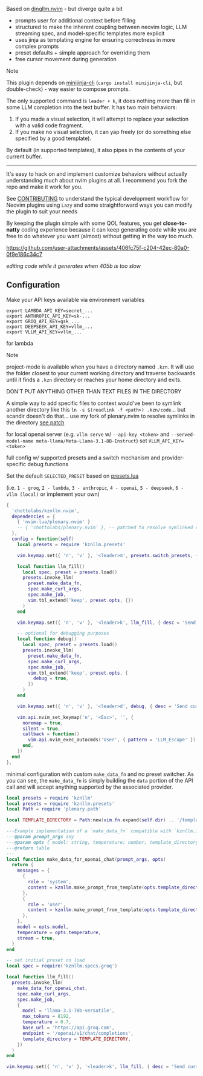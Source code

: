 Based on [dingllm.nvim](https://github.com/yacineMTB/dingllm.nvim) - but diverge quite a bit

- prompts user for additional context before filling
- structured to make the inherent coupling between neovim logic, LLM streaming spec, and model-specific templates more explicit
- uses jinja as templating engine for ensuring correctness in more complex prompts
- preset defaults + simple approach for overriding them
- free cursor movement during generation

> [!NOTE]
> This plugin depends on [minijinja-cli](https://github.com/mitsuhiko/minijinja) (`cargo install minijinja-cli`, but double-check) - way easier to compose prompts.

The only supported command is `leader + k`, it does nothing more than fill in some LLM completion into the text buffer. It has two main behaviors:
1. If you made a visual selection, it will attempt to replace your selection with a valid code fragment. 
2. If you make no visual selection, it can yap freely (or do something else specified by a good template).

By default (in supported templates), it also pipes in the contents of your current buffer.

---

It's easy to hack on and implement customize behaviors without actually understanding much about nvim plugins at all. I recommend you fork the repo and make it work for you.

See [CONTRIBUTING](CONTRIBUTING.md) to understand the typical development workflow for Neovim plugins using `Lazy` and some straightforward ways you can modify the plugin to suit your needs

By keeping the plugin simple with some QOL features, you get **close-to-natty** coding experience because it can keep generating code while you are free to do whatever you want (almost) without getting in the way too much.

https://github.com/user-attachments/assets/406fc75f-c204-42ec-80a0-0f9e186c34c7

_editing code while it generates when 405b is too slow_

## Configuration

Make your API keys available via environment variables
```
export LAMBDA_API_KEY=secret_...
export ANTHROPIC_API_KEY=sk-...
export GROQ_API_KEY=gsk_...
export DEEPSEEK_API_KEY=vllm_...
export VLLM_API_KEY=vllm_...
```

for lambda

> [!NOTE]
> project-mode is available when you have a directory named `.kzn`. It will
> use the folder closest to your current working directory and traverse backwards
> until it finds a `.kzn` directory or reaches your home directory and exits.
> 
> DON'T PUT ANYTHING OTHER THAN TEXT FILES IN THE DIRECTORY
> 
> A simple way to add specific files to context would've been to symlink another directory
> like this `ln -s $(readlink -f <path>) .kzn/code`... but scandir doesn't do
> that... use my fork of plenary.nvim to resolve symlinks in the directory [see patch](https://github.com/chottolabs/plenary.nvim/commit/7b0bf11bd3c286d6a45d8f5270369626b2ec6505)

for local openai server (e.g. `vllm serve` w/ `--api-key <token>` and `--served-model-name meta-llama/Meta-Llama-3.1-8B-Instruct`) set `VLLM_API_KEY=<token>`

full config w/ supported presets and a switch mechanism and provider-specific debug functions

Set the default `SELECTED_PRESET` based on [presets.lua](https://github.com/chottolabs/kznllm.nvim/blob/main/lua/kznllm/presets.lua#L279)

(i.e. `1 - groq`, `2 - lambda`, `3 - anthropic`, `4 - openai`, `5 - deepseek`, `6 - vllm (local)` or implement your own)

```lua
{
  'chottolabs/kznllm.nvim',
  dependencies = {
    { 'nvim-lua/plenary.nvim' }
    -- { 'chottolabs/plenary.nvim' }, -- patched to resolve symlinked directories
  },
  config = function(self)
    local presets = require 'kznllm.presets'

    vim.keymap.set({ 'n', 'v' }, '<leader>m', presets.switch_presets, { desc = 'switch between presets' })

    local function llm_fill()
      local spec, preset = presets.load()
      presets.invoke_llm(
        preset.make_data_fn,
        spec.make_curl_args,
        spec.make_job,
        vim.tbl_extend('keep', preset.opts, {})
      )
    end

    vim.keymap.set({ 'n', 'v' }, '<leader>k', llm_fill, { desc = 'Send current selection to LLM llm_fill' })

    -- optional for debugging purposes
    local function debug()
      local spec, preset = presets.load()
      presets.invoke_llm(
        preset.make_data_fn,
        spec.make_curl_args,
        spec.make_job,
        vim.tbl_extend('keep', preset.opts, {
          debug = true,
        })
      )
    end

    vim.keymap.set({ 'n', 'v' }, '<leader>d', debug, { desc = 'Send current selection to LLM debug' })

    vim.api.nvim_set_keymap('n', '<Esc>', '', {
      noremap = true,
      silent = true,
      callback = function()
        vim.api.nvim_exec_autocmds('User', { pattern = 'LLM_Escape' })
      end,
    })
  end
},
```

minimal configuration with custom `make_data_fn` and no preset switcher. As you can see, the `make_data_fn` is simply building the `data` portion of the API call and will accept anything supported by the associated provider.

```lua
local presets = require 'kznllm'
local presets = require 'kznllm.presets'
local Path = require 'plenary.path'

local TEMPLATE_DIRECTORY = Path:new(vim.fn.expand(self.dir) .. '/templates')

---Example implementation of a `make_data_fn` compatible with `kznllm.invoke_llm` for groq spec
---@param prompt_args any
---@param opts { model: string, temperature: number, template_directory: Path, debug: boolean }
---@return table
---
local function make_data_for_openai_chat(prompt_args, opts)
  return {
    messages = {
      {
        role = 'system',
        content = kznllm.make_prompt_from_template(opts.template_directory / 'nous_research/fill_mode_system_prompt.xml.jinja', prompt_args),
      },
      {
        role = 'user',
        content = kznllm.make_prompt_from_template(opts.template_directory / 'nous_research/fill_mode_user_prompt.xml.jinja', prompt_args),
      },
    },
    model = opts.model,
    temperature = opts.temperature,
    stream = true,
  }
end

-- set initial preset on load
local spec = require('kznllm.specs.groq')

local function llm_fill()
  presets.invoke_llm(
    make_data_for_openai_chat,
    spec.make_curl_args,
    spec.make_job,
    {
      model = 'llama-3.1-70b-versatile',
      max_tokens = 8192,
      temperature = 0.7,
      base_url = 'https://api.groq.com',
      endpoint = '/openai/v1/chat/completions',
      template_directory = TEMPLATE_DIRECTORY,
    })
  )
end

vim.keymap.set({ 'n', 'v' }, '<leader>k', llm_fill, { desc = 'Send current selection to LLM llm_fill' })
```
